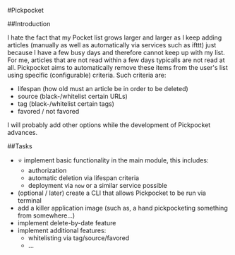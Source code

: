 #Pickpocket

##Introduction

I hate the fact that my Pocket list grows larger and larger as I keep adding articles (manually as well as automatically via services such as ifttt) just because I have a few busy days and therefore cannot keep up with my list. For me, articles that are not read within a few days typicalls are not read at all. Pickpocket aims to automatically remove these items from the user's list using specific (configurable) criteria. Such criteria are:

 * lifespan (how old must an article be in order to be deleted)
 * source (black-/whitelist certain URLs)
 * tag (black-/whitelist certain tags)
 * favored / not favored

I will probably add other options while the development of Pickpocket advances.


##Tasks

 * :star: implement basic functionality in the main module, this includes:
   * authorization
   * automatic deletion via lifespan criteria
   * deployment via `now` or a similar service possible
 * (optional / later) create a CLI that allows Pickpocket to be run via terminal
 * add a killer application image (such as, a hand pickpocketing something from somewhere...)
 * implement delete-by-date feature
 * implement additional features:
    * whitelisting via tag/source/favored
    * ...
